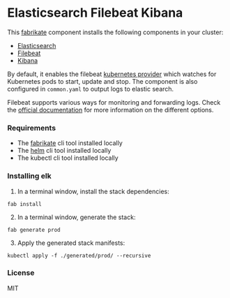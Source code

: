 # Elasticsearch Filebeat Kibana

This [fabrikate](https://github.com/microsoft/fabrikate) component installs the following components in your cluster:

- [Elasticsearch](https://www.elastic.co/products/elasticsearch)
- [Filebeat](https://www.elastic.co/products/beats/filebeat)
- [Kibana](https://www.elastic.co/products/kibana)

By default, it enables the filebeat [kubernetes provider](https://www.elastic.co/guide/en/beats/filebeat/current/configuration-autodiscover.html) which watches for Kubernetes pods to start, update and stop. The component is also configured in `common.yaml` to output logs to elastic search.

Filebeat supports various ways for monitoring and forwarding logs. Check the [official documentation](https://www.elastic.co/products/beats/filebeat) for more information on the different options.

### Requirements

- The [fabrikate](http://github.com/microsoft/fabrikate/releases) cli tool installed locally
- The [helm](https://github.com/helm/helm/releases) cli tool installed locally
- The kubectl cli tool installed locally

### Installing elk

1. In a terminal window, install the stack dependencies:

```
fab install
```

2. In a terminal window, generate the stack:

```
fab generate prod
```

3. Apply the generated stack manifests:

```
kubectl apply -f ./generated/prod/ --recursive
```

### License

MIT
